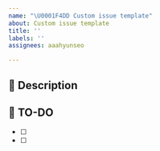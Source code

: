 ```yaml
---
name: "\U0001F4DD Custom issue template"
about: Custom issue template
title: ''
labels: ''
assignees: aaahyunseo

---
```


## **🎯 Description**


## **🎨 TO-DO**
- [ ] 
- [ ]
